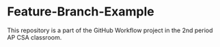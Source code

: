# Feature-Branch-Example

This repository is a part of the GitHub Workflow project in the 2nd period AP CSA classroom. 